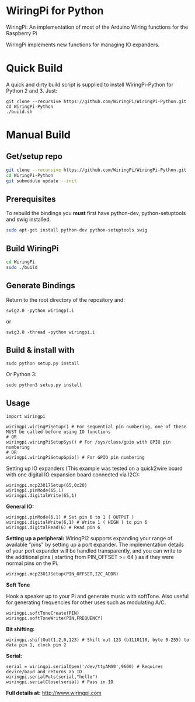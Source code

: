 # WiringPi for Python

WiringPi: An implementation of most of the Arduino Wiring
	functions for the Raspberry Pi

WiringPi implements new functions for managing IO expanders.

# Quick Build

A quick and dirty build script is supplied to install WiringPi-Python for Python 2 and 3. Just:

```
git clone --recursive https://github.com/WiringPi/WiringPi-Python.git
cd WiringPi-Python
./build.sh
```

# Manual Build

## Get/setup repo
```bash
git clone --recursive https://github.com/WiringPi/WiringPi-Python.git
cd WiringPi-Python
git submodule update --init
```

## Prerequisites
To rebuild the bindings
you **must** first have python-dev, python-setuptools and swig installed.
```bash
sudo apt-get install python-dev python-setuptools swig
```

## Build WiringPi
```bash
cd WiringPi
sudo ./build
```

## Generate Bindings

Return to the root directory of the repository and:

`swig2.0 -python wiringpi.i`

or

`swig3.0 -thread -python wiringpi.i`

## Build & install with

`sudo python setup.py install`

Or Python 3:

`sudo python3 setup.py install`

## Usage

	import wiringpi
	
	wiringpi.wiringPiSetup() # For sequential pin numbering, one of these MUST be called before using IO functions
	# OR
	wiringpi.wiringPiSetupSys() # For /sys/class/gpio with GPIO pin numbering
	# OR
	wiringpi.wiringPiSetupGpio() # For GPIO pin numbering


Setting up IO expanders (This example was tested on a quick2wire board with one digital IO expansion board connected via I2C):

	wiringpi.mcp23017Setup(65,0x20)
	wiringpi.pinMode(65,1)
	wiringpi.digitalWrite(65,1)

**General IO:**

	wiringpi.pinMode(6,1) # Set pin 6 to 1 ( OUTPUT )
	wiringpi.digitalWrite(6,1) # Write 1 ( HIGH ) to pin 6
	wiringpi.digitalRead(6) # Read pin 6

**Setting up a peripheral:**
WiringPi2 supports expanding your range of available "pins" by setting up a port expander. The implementation details of
your port expander will be handled transparently, and you can write to the additional pins ( starting from PIN_OFFSET >= 64 )
as if they were normal pins on the Pi.

	wiringpi.mcp23017Setup(PIN_OFFSET,I2C_ADDR)

**Soft Tone**

Hook a speaker up to your Pi and generate music with softTone. Also useful for generating frequencies for other uses such as modulating A/C.

	wiringpi.softToneCreate(PIN)
	wiringpi.softToneWrite(PIN,FREQUENCY)

**Bit shifting:**

	wiringpi.shiftOut(1,2,0,123) # Shift out 123 (b1110110, byte 0-255) to data pin 1, clock pin 2

**Serial:**

	serial = wiringpi.serialOpen('/dev/ttyAMA0',9600) # Requires device/baud and returns an ID
	wiringpi.serialPuts(serial,"hello")
	wiringpi.serialClose(serial) # Pass in ID

**Full details at:**
http://www.wiringpi.com

